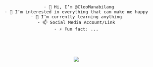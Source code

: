 <div align="center">
<pre>
  - 👋 Hi, I’m @CleoManabilang
- 👀 I’m interested in everything that can make me happy
- 🌱 I’m currently learning anything
- 📫 Social Media Account/Link
- ⚡ Fun fact: ...
</pre>
<!---
CleoManabilang/CleoManabilang is a ✨ special ✨ repository because its README.md (this file) appears on your GitHub profile.
You can click the Preview link to take a look at your changes.
--->
<br><br>
<br><br>
<img src="https://i.pinimg.com/originals/c6/48/ba/c648ba805ee5eb70f36b728942627d26.gif"  border-radius=20%;>

<br><br><br>
<br><br><br>
</div>
